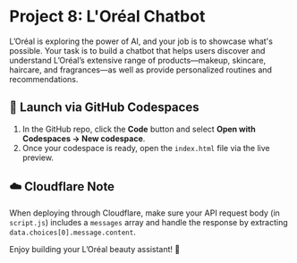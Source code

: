 # Project 8: L'Oréal Chatbot

L’Oréal is exploring the power of AI, and your job is to showcase what's possible. Your task is to build a chatbot that helps users discover and understand L’Oréal’s extensive range of products—makeup, skincare, haircare, and fragrances—as well as provide personalized routines and recommendations.

## 🚀 Launch via GitHub Codespaces

1. In the GitHub repo, click the **Code** button and select **Open with Codespaces → New codespace**.
2. Once your codespace is ready, open the `index.html` file via the live preview.

## ☁️ Cloudflare Note

When deploying through Cloudflare, make sure your API request body (in `script.js`) includes a `messages` array and handle the response by extracting `data.choices[0].message.content`.

Enjoy building your L’Oréal beauty assistant! 💄
